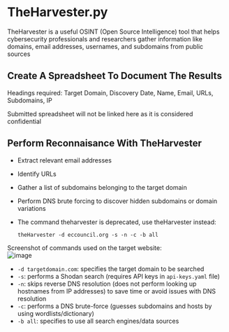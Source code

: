 # TheHarvester.py
TheHarvester is a useful OSINT (Open Source Intelligence) tool that helps cybersecurity professionals and researchers gather information like domains, email addresses, usernames, and subdomains from public sources


## Create A Spreadsheet To Document The Results
Headings required: Target Domain, Discovery Date, Name, Email, URLs, Subdomains, IP

Submitted spreadsheet will not be linked here as it is considered confidential


## Perform Reconnaisance With TheHarvester
- Extract relevant email addresses
- Identify URLs
- Gather a list of subdomains belonging to the target domain
- Perform DNS brute forcing to discover hidden subdomains or domain variations

- The command theharvester is deprecated, use theHarvester instead:
  ```
  theHarvester -d eccouncil.org -s -n -c -b all
  ```

Screenshot of commands used on the target website: <br/>
![image](https://github.com/user-attachments/assets/8a459588-f1e7-4e7e-bb50-776a4e90feb7)

- `-d targetdomain.com`: specifies the target domain to be searched
- `-s`: performs a Shodan search (requires API keys in `api-keys.yaml` file)
- `-n`: skips reverse DNS resolution (does not perform looking up hostnames from IP addresses) to save time or avoid issues with DNS resolution
- `-c`: performs a DNS brute-force (guesses subdomains and hosts by using wordlists/dictionary)
- `-b all`: specifies to use all search engines/data sources

